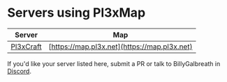 # Servers using Pl3xMap

|Server|Map|
|---|---|
|[Pl3xCraft](https://mc.pl3x.net)|[https://map.pl3x.net](https://map.pl3x.net)|

If you'd like your server listed here, submit a PR or talk to BillyGalbreath in [Discord](https://discord.gg/mtAAnkk).

